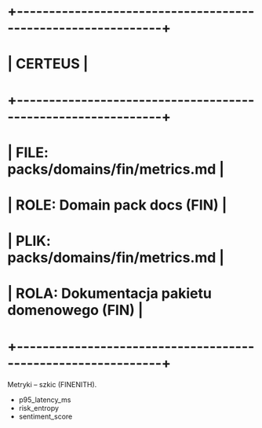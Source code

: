 # +-------------------------------------------------------------+
# |                          CERTEUS                            |
# +-------------------------------------------------------------+
# | FILE: packs/domains/fin/metrics.md                         |
# | ROLE: Domain pack docs (FIN)                                 |
# | PLIK: packs/domains/fin/metrics.md                         |
# | ROLA: Dokumentacja pakietu domenowego (FIN)                  |
# +-------------------------------------------------------------+

Metryki – szkic (FINENITH).

- p95_latency_ms
- risk_entropy
- sentiment_score

